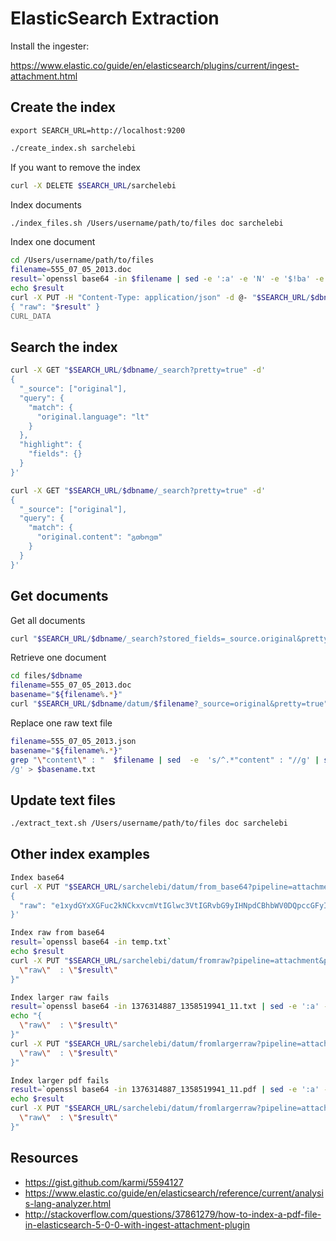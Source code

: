ElasticSearch Extraction
========================

Install the ingester:

https://www.elastic.co/guide/en/elasticsearch/plugins/current/ingest-attachment.html


## Create the index 

```
export SEARCH_URL=http://localhost:9200
```


```bash
./create_index.sh sarchelebi
```

If you want to remove the index 

```bash
curl -X DELETE $SEARCH_URL/sarchelebi
```

Index documents

```bash
./index_files.sh /Users/username/path/to/files doc sarchelebi

```


Index one document

```bash
cd /Users/username/path/to/files
filename=555_07_05_2013.doc
result=`openssl base64 -in $filename | sed -e ':a' -e 'N' -e '$!ba' -e 's/\n//g'`
echo $result
curl -X PUT -H "Content-Type: application/json" -d @- "$SEARCH_URL/$dbname/datum/$filename?pipeline=attachment&pretty=true" <<CURL_DATA
{ "raw": "$result" }
CURL_DATA
```

## Search the index 

```bash
curl -X GET "$SEARCH_URL/$dbname/_search?pretty=true" -d'
{
  "_source": ["original"],
  "query": {
    "match": {
      "original.language": "lt"
    }
  },
  "highlight": {
    "fields": {}
  }
}'
```

```bash
curl -X GET "$SEARCH_URL/$dbname/_search?pretty=true" -d'
{
  "_source": ["original"],
  "query": {
    "match": {
      "original.content": "გთხოვთ"
    }
  }
}'
```


## Get documents

Get all documents

```bash
curl "$SEARCH_URL/$dbname/_search?stored_fields=_source.original&pretty=true"
```


Retrieve one document

```bash
cd files/$dbname
filename=555_07_05_2013.doc
basename="${filename%.*}"
curl "$SEARCH_URL/$dbname/datum/$filename?_source=original&pretty=true"  > $basename.json
```


Replace one raw text file

```bash
filename=555_07_05_2013.json
basename="${filename%.*}"
grep "\"content\" : "  $filename | sed  -e  's/^.*"content" : "//g' | sed  -e  's/",$//g' | sed  -e  's/\\t/ /g' | sed  -e  's/\\[rn]/\
/g' > $basename.txt
```


## Update text files

```bash
./extract_text.sh /Users/username/path/to/files doc sarchelebi
```


## Other index examples

```bash
Index base64 
curl -X PUT "$SEARCH_URL/sarchelebi/datum/from_base64?pipeline=attachment&pretty=true" -d'
{
  "raw": "e1xydGYxXGFuc2kNCkxvcmVtIGlwc3VtIGRvbG9yIHNpdCBhbWV0DQpccGFyIH0="
}'

Index raw from base64
result=`openssl base64 -in temp.txt`
echo $result
curl -X PUT "$SEARCH_URL/sarchelebi/datum/fromraw?pipeline=attachment&pretty=true" -d "{
  \"raw\"  : \"$result\"
}"

Index larger raw fails 
result=`openssl base64 -in 1376314887_1358519941_11.txt | sed -e ':a' -e 'N' -e '$!ba' -e 's/\n//g'`
echo "{
  \"raw\"  : \"$result\"
}"
curl -X PUT "$SEARCH_URL/sarchelebi/datum/fromlargerraw?pipeline=attachment&pretty=true" -d "{
  \"raw\"  : \"$result\"
}"

Index larger pdf fails 
result=`openssl base64 -in 1376314887_1358519941_11.pdf | sed -e ':a' -e 'N' -e '$!ba' -e 's/\n//g'`
echo $result
curl -X PUT "$SEARCH_URL/sarchelebi/datum/fromlargerraw?pipeline=attachment&pretty=true" -d "{
  \"raw\"  : \"$result\"
}"      

```


## Resources

* https://gist.github.com/karmi/5594127
* https://www.elastic.co/guide/en/elasticsearch/reference/current/analysis-lang-analyzer.html
* http://stackoverflow.com/questions/37861279/how-to-index-a-pdf-file-in-elasticsearch-5-0-0-with-ingest-attachment-plugin
